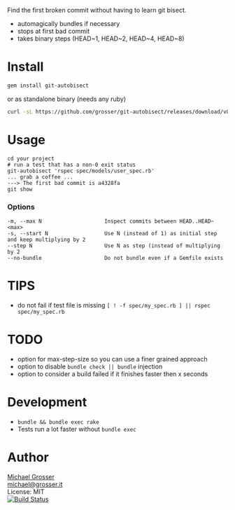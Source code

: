 Find the first broken commit without having to learn git bisect.

 - automagically bundles if necessary
 - stops at first bad commit
 - takes binary steps (HEAD~1, HEAD~2, HEAD~4, HEAD~8)

Install
=======

```Bash
gem install git-autobisect
```

or as standalone binary (needs any ruby)

```Bash
curl -sL https://github.com/grosser/git-autobisect/releases/download/v0.4.0/git-autobisect > git-autobisect && chmod +x git-autobisect
```

Usage
=====

    cd your project
    # run a test that has a non-0 exit status
    git-autobisect 'rspec spec/models/user_spec.rb'
    ... grab a coffee ...
    ---> The first bad commit is a4328fa
    git show

### Options

    -m, --max N                    Inspect commits between HEAD..HEAD~<max>
    -s, --start N                  Use N (instead of 1) as initial step and keep multiplying by 2
    --step N                       Use N as step (instead of multiplying by 2
    --no-bundle                    Do not bundle even if a Gemfile exists

TIPS
====
 - do not fail if test file is missing `[ ! -f spec/my_spec.rb ] || rspec spec/my_spec.rb`

TODO
====
 - option for max-step-size so you can use a finer grained approach
 - option to disable `bundle check || bundle` injection
 - option to consider a build failed if it finishes faster then x seconds

Development
===========
 - `bundle && bundle exec rake`
 - Tests run a lot faster without `bundle exec`

Author
======
[Michael Grosser](http://grosser.it)<br/>
michael@grosser.it<br/>
License: MIT<br/>
[![Build Status](https://travis-ci.org/grosser/git-autobisect.png)](https://travis-ci.org/grosser/git-autobisect)
